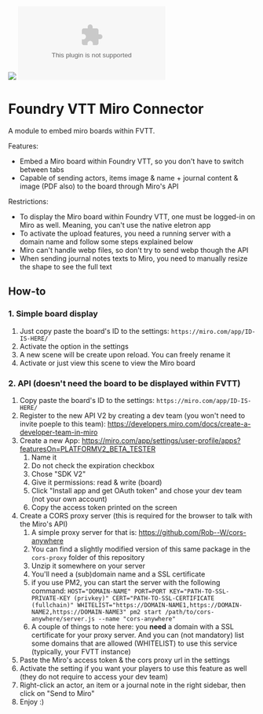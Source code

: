 ![](https://img.shields.io/badge/Foundry-v9-informational)
![Latest Release Download Count](https://img.shields.io/github/downloads/DarKDinDoN/foundryvtt-miro-connector/latest/module.zip)

# Foundry VTT Miro Connector

A module to embed miro boards within FVTT.

Features:

- Embed a Miro board within Foundry VTT, so you don't have to switch between tabs
- Capable of sending actors, items image & name + journal content & image (PDF also) to the board through Miro's API

Restrictions:

- To display the Miro board within Foundry VTT, one must be logged-in on Miro as well. Meaning, you can't use the native eletron app
- To activate the upload features, you need a running server with a domain name and follow some steps explained below
- Miro can't handle webp files, so don't try to send webp though the API
- When sending journal notes texts to Miro, you need to manually resize the shape to see the full text

## How-to

### 1. Simple board display

1. Just copy paste the board's ID to the settings: `https://miro.com/app/ID-IS-HERE/`
2. Activate the option in the settings
3. A new scene will be create upon reload. You can freely rename it
4. Activate or just view this scene to view the Miro board

### 2. API (doesn't need the board to be displayed within FVTT)

1. Copy paste the board's ID to the settings: `https://miro.com/app/ID-IS-HERE/`
2. Register to the new API V2 by creating a dev team (you won't need to invite poeple to this team): https://developers.miro.com/docs/create-a-developer-team-in-miro
3. Create a new App: https://miro.com/app/settings/user-profile/apps?featuresOn=PLATFORMV2_BETA_TESTER
   1. Name it
   2. Do not check the expiration checkbox
   3. Chose "SDK V2"
   4. Give it permissions: read & write (board)
   5. Click "Install app and get OAuth token" and chose your dev team (not your own account)
   6. Copy the access token printed on the screen
4. Create a CORS proxy server (this is required for the browser to talk with the Miro's API)
   1. A simple proxy server for that is: https://github.com/Rob--W/cors-anywhere
   2. You can find a slightly modified version of this same package in the `cors-proxy` folder of this repository
   3. Unzip it somewhere on your server
   4. You'll need a (sub)domain name and a SSL certificate
   5. if you use PM2, you can start the server with the following command: `HOST="DOMAIN-NAME" PORT=PORT KEY="PATH-TO-SSL-PRIVATE-KEY (privkey)" CERT="PATH-TO-SSL-CERTIFICATE (fullchain)" WHITELIST="https://DOMAIN-NAME1,https://DOMAIN-NAME2,https://DOMAIN-NAME3" pm2 start /path/to/cors-anywhere/server.js --name "cors-anywhere"`
   6. A couple of things to note here: you **need** a domain with a SSL certificate for your proxy server. And you can (not mandatory) list some domains that are allowed (WHITELIST) to use this service (typically, your FVTT instance)
5. Paste the Miro's access token & the cors proxy url in the settings
6. Activate the setting if you want your players to use this feature as well (they do not require to access your dev team)
7. Right-click an actor, an item or a journal note in the right sidebar, then click on "Send to Miro"
8. Enjoy :)
